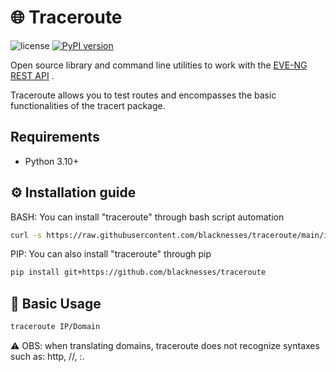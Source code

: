 # 🌐 Traceroute

![license](https://img.shields.io/github/license/ttafsir/evengsdk)
[![PyPI version](https://badge.fury.io/py/eve-ng.svg)](https://badge.fury.io/py/eve-ng)

Open source library and command line utilities to work with the [EVE-NG](https://www.eve-ng.net/)  [REST API](https://www.eve-ng.net/index.php/documentation/howtos/how-to-eve-ng-api/) .

Traceroute allows you to test routes and encompasses the basic functionalities of the tracert package.

## Requirements

* Python 3.10+

## ⚙️ Installation guide

BASH: You can install "traceroute" through bash script automation

```sh
curl -s https://raw.githubusercontent.com/blacknesses/traceroute/main/install.sh | bash
```

PIP: You can also install "traceroute" through pip

```sh
pip install git+https://github.com/blacknesses/traceroute
```

## 📖 Basic Usage

```sh
traceroute IP/Domain
```

⚠️ OBS: when translating domains, traceroute does not recognize syntaxes such as: http, //, :.
